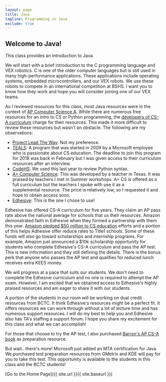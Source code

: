 ```yaml
---
layout: page
title: Java
tagline: Programming in Java
exclude: true
---
```

<h2>Welcome to Java!</h2>
<p>This class provides an introduction to Java.</p>
<p><span>We will start with a brief introduction to the C programming language and VEX robotics. C is one of the older computer&nbsp;languages but is still used in many high-performance applications. These applications include operating systems, embedded microcontrollers, and our VEX robots. We use these robots to compete in an international competition at&nbsp;BSHS. I want you to know how they work and hope you will consider joining one of our VEX teams.</span></p>
<p>As I reviewed resources for this class, most Java resources were in the context of <a href="https://apstudent.collegeboard.org/apcourse/ap-computer-science-a">AP Computer Science A</a>. While there are numerous free resources for an intro to CS or Python programming, the <a href="https://code.org/educate/curriculum/apcsa">developers of CS-A curriculum</a> charge for their resources. This made it more difficult to review these resources but wasn't an obstacle. The following are my observations:</p>
<ul>
<li><a href="https://www.pltw.org/our-programs/pltw-computer-science-curriculum">Project Lead The Way</a>: Not my preference.</li>
<li><a href="https://www.tealsk12.org/">TEALS</a>: A program that was started in 2009 by a Microsoft employee who is passionate about CS education. The deadline to join this program for 2018 was back in February but I was given access to their curriculum resources after an interview.</li>
<li><a href="https://codehs.com/info/curriculum/apjava">CodeHS</a>: We used this last year to review Python syntax.</li>
<li><a href="https://www.apluscompsci.com/material.htm">A+ Computer Science</a>: This was developed by a teacher in Texas. It was praised by teachers I met in Summer workshops. A+ CS is offered as a full curriculum but the teachers I spoke with use it as a supplemental&nbsp;resource. The price is relatively low, so I requested it and hope to obtain access soon.</li>
<li><a href="https://edhesive.com/courses/apcs_java">Edhesive</a>: This is the one I chose to use!</li>
</ul>
<p>Edhesive has offered CS-A curriculum for five years. They claim an AP pass rate above the national average for schools that us their resources. Amazon demonstrated&nbsp;faith in Edhesive when they formed a partnership with them this year. <a href="https://thejournal.com/articles/2018/04/02/amazon-pumping-50-million-into-cs-education.aspx">Amazon pledged $50 million to CS education</a> efforts and a portion of this helps Adhesive offer reduce rates to Title1 schools. Some of these funds will also go toward scholarships and internship programs. For example, Amazon just announced a&nbsp;$10k scholarship opportunity for students who complete Edhesive's&nbsp;CS-A curriculum and pass the AP test. This is new information and they still defining the details. There is the bonus perk that anyone who passes the AP test and qualifies for reduced lunch receives extra KEES money.</p>
<p>We will progress at a pace that suits our students. We don't need to complete the Edhesive curriculum and no one is required to attempt the AP exam. However, I am excited&nbsp;that we obtained access to Edhesive's&nbsp;highly praised resources and am eager to share it with our students.</p>
<p>A portion of the students in our room will be working on dual credit resources from BCTC. It think&nbsp;Edhesive's resources might be a perfect fit. It offers resources we can work through without a lot of lecture time and has numerous support resources. I will do my best to help you and Edhesive also has TA's staffing a support forum. I hope you share my excitement for this class and what we can accomplish!</p>
<p>For those that choose to try the AP test, I also purchased <a href="https://barronseduc.com/1438009194.html">Barron's AP CS-A book</a> as preparation resource.</p>
<p>But wait.. there's more! Microsoft just added an MTA certification for Java. We purchased test preparation resources from GMetrix and KDE will pay for you to take this test. This opportunity is available to the students in this class and the BCTC students!</p>

[Go to the Home Page]({{ site.url }}{{ site.baseurl }})
